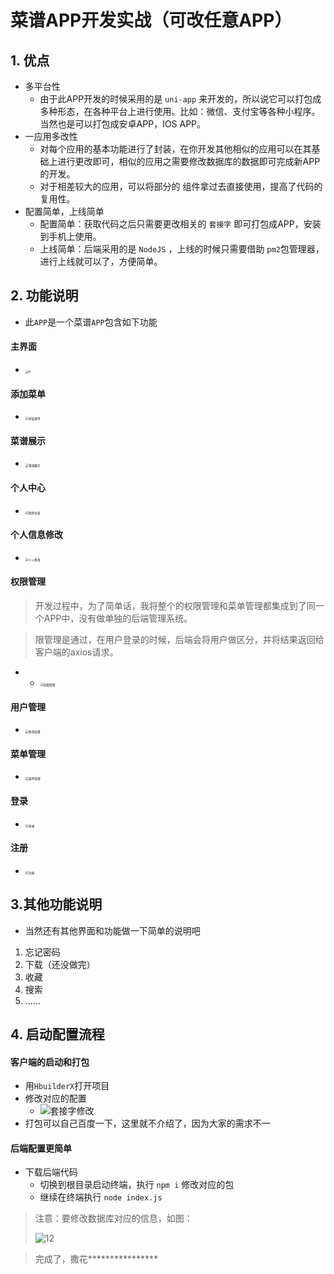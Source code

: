 # 菜谱APP开发实战（可改任意APP）

## 1. 优点

+ 多平台性	
  + 由于此APP开发的时候采用的是 `uni-app` 来开发的，所以说它可以打包成多种形态，在各种平台上进行使用。比如：微信、支付宝等各种小程序。当然也是可以打包成安卓APP，IOS APP。
+ 一应用多改性
  + 对每个应用的基本功能进行了封装，在你开发其他相似的应用可以在其基础上进行更改即可，相似的应用之需要修改数据库的数据即可完成新APP的开发。
  + 对于相差较大的应用，可以将部分的 组件拿过去直接使用，提高了代码的复用性。
+ 配置简单，上线简单
  + 配置简单：获取代码之后只需要更改相关的 `套接字` 即可打包成APP，安装到手机上使用。
  + 上线简单：后端采用的是 `NodeJS` ，上线的时候只需要借助 `pm2`包管理器，进行上线就可以了，方便简单。

## 2. 功能说明

+ 此`APP`是一个菜谱`APP`包含如下功能

<!-- tabs:start -->
#### **主界面**
  + <img src="./src/8.jpg" alt="8" style="zoom:33%;" />
#### **添加菜单**
  + <img src="./src/9.jpg" alt="添加菜单" style="zoom:33%;" />
#### **菜谱展示**
  + <img src="./src/10.jpg" alt="菜谱展示" style="zoom:33%;" />

#### **个人中心**

+ <img src="./src/3.jpg" alt="我的信息" style="zoom:33%;" />

#### **个人信息修改**

+ <img src="./src/4.jpg" alt="个人修改" style="zoom:33%;" />

#### **权限管理**

> 开发过程中，为了简单话，我将整个的权限管理和菜单管理都集成到了同一个APP中，没有做单独的后端管理系统。

> 限管理是通过，在用户登录的时候，后端会将用户做区分，并将结果返回给客户端的axios请求。

+ + <img src="./src/5.jpg" alt="权限管理" style="zoom:33%;" />
  
####  **用户管理**

+ <img src="./src/6.jpg" alt="修改权限" style="zoom:33%;" />
#### **菜单管理**

  + <img src="./src/7.jpg" alt="菜单管理" style="zoom:33%;" />
#### **登录**

+ <img src="./src/1.jpg" alt="登录" style="zoom:33%;" />

#### **注册**

+ <img src="./src/2.jpg" alt="注册" style="zoom:33%;" />
<!-- tabs:end -->
## 3.其他功能说明

+  当然还有其他界面和功能做一下简单的说明吧
  1. 忘记密码
  2. 下载（还没做完）
  3. 收藏
  4. 搜索
  5. ……

## 4. 启动配置流程
<!-- tabs:start -->
#### **客户端的启动和打包**

+ 用`HbuilderX`打开项目
+ 修改对应的配置
  + ![套接字修改 ](./src/11.png)
+ 打包可以自己百度一下，这里就不介绍了，因为大家的需求不一

#### **后端配置更简单**

+ 下载后端代码
  + 切换到根目录启动终端，执行 `npm i` 修改对应的包
  + 继续在终端执行 `node index.js`

> 注意：要修改数据库对应的信息，如图：
>
> ![12](./src/12.png)

 <!-- tabs:end -->

> 完成了，撒花\****************	